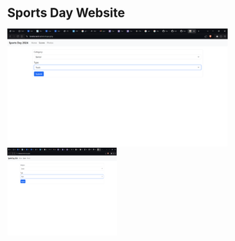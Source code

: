 # Sports Day Website

![Alt text](ScoreEntry1.png "Score Entry")
<img src="https://github.com/hrs-ka/PS/raw/main/SportsDay/ScoreEntry1.png" width=250 height=200>
